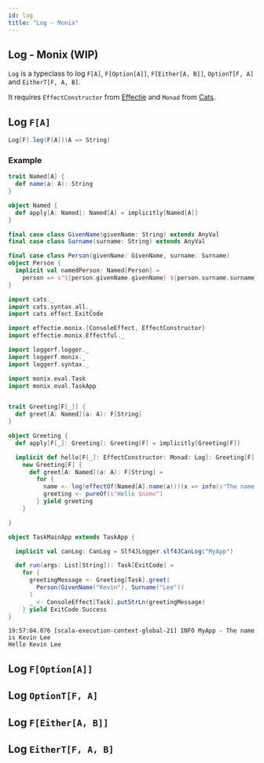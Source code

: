 ```yaml
---
id: log
title: "Log - Monix"
---
```


## Log - Monix (WIP)

`Log` is a typeclass to log `F[A]`, `F[Option[A]]`, `F[Either[A, B]]`, `OptionT[F, A]` and `EitherT[F, A, B]`.

It requires `EffectConstructor` from [Effectie](https://kevin-lee.github.io/effectie) and `Monad` from [Cats](https://typelevel.org/cats).

## Log `F[A]`
```scala
Log[F].log(F[A])(A => String)
```

### Example
```scala mdoc:reset-object
trait Named[A] {
  def name(a: A): String
}

object Named {
  def apply[A: Named]: Named[A] = implicitly[Named[A]]
}

final case class GivenName(givenName: String) extends AnyVal
final case class Surname(surname: String) extends AnyVal

final case class Person(givenName: GivenName, surname: Surname)
object Person {
  implicit val namedPerson: Named[Person] =
    person => s"${person.givenName.givenName} ${person.surname.surname}"
}

import cats._
import cats.syntax.all._
import cats.effect.ExitCode

import effectie.monix.{ConsoleEffect, EffectConstructor}
import effectie.monix.Effectful._

import loggerf.logger._
import loggerf.monix._
import loggerf.syntax._

import monix.eval.Task
import monix.eval.TaskApp


trait Greeting[F[_]] {
  def greet[A: Named](a: A): F[String]
}

object Greeting {
  def apply[F[_]: Greeting]: Greeting[F] = implicitly[Greeting[F]]

  implicit def hello[F[_]: EffectConstructor: Monad: Log]: Greeting[F] =
    new Greeting[F] {
      def greet[A: Named](a: A): F[String] =
        for {
          name <- log(effectOf(Named[A].name(a)))(x => info(s"The name is $x"))
          greeting <- pureOf(s"Hello $name")
        } yield greeting
    }

}

object TaskMainApp extends TaskApp {

  implicit val canLog: CanLog = Slf4JLogger.slf4JCanLog("MyApp")

  def run(args: List[String]): Task[ExitCode] =
    for {
      greetingMessage <- Greeting[Task].greet(
        Person(GivenName("Kevin"), Surname("Lee"))
      )
      _ <- ConsoleEffect[Task].putStrLn(greetingMessage)
    } yield ExitCode.Success
}
```
```
19:57:04.076 [scala-execution-context-global-21] INFO MyApp - The name is Kevin Lee
Hello Kevin Lee
```

## Log `F[Option[A]]`

## Log `OptionT[F, A]`

## Log `F[Either[A, B]]`

## Log `EitherT[F, A, B]`
